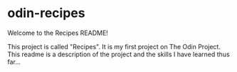 # odin-recipes
Welcome to the Recipes README!

This project is called "Recipes". It is my first project on The Odin Project. This readme is a description of the project and the skills I have learned thus far...

